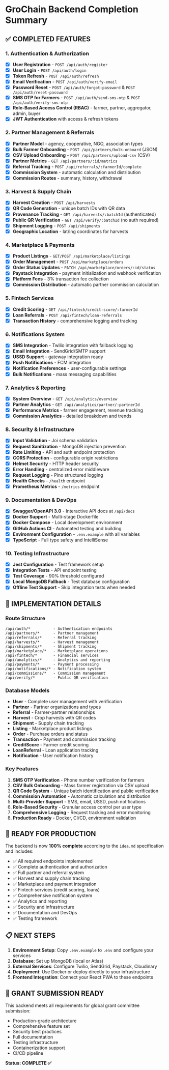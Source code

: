 # GroChain Backend Completion Summary

## ✅ COMPLETED FEATURES

### 1. Authentication & Authorization
- [x] **User Registration** - `POST /api/auth/register`
- [x] **User Login** - `POST /api/auth/login` 
- [x] **Token Refresh** - `POST /api/auth/refresh`
- [x] **Email Verification** - `POST /api/auth/verify-email`
- [x] **Password Reset** - `POST /api/auth/forgot-password` & `POST /api/auth/reset-password`
- [x] **SMS OTP for Farmers** - `POST /api/auth/send-sms-otp` & `POST /api/auth/verify-sms-otp`
- [x] **Role-Based Access Control (RBAC)** - farmer, partner, aggregator, admin, buyer
- [x] **JWT Authentication** with access & refresh tokens

### 2. Partner Management & Referrals
- [x] **Partner Model** - agency, cooperative, NGO, association types
- [x] **Bulk Farmer Onboarding** - `POST /api/partners/bulk-onboard` (JSON)
- [x] **CSV Upload Onboarding** - `POST /api/partners/upload-csv` (CSV)
- [x] **Partner Metrics** - `GET /api/partners/:id/metrics`
- [x] **Referral Tracking** - `POST /api/referrals/:farmerId/complete`
- [x] **Commission System** - automatic calculation and distribution
- [x] **Commission Routes** - summary, history, withdrawal

### 3. Harvest & Supply Chain
- [x] **Harvest Creation** - `POST /api/harvests`
- [x] **QR Code Generation** - unique batch IDs with QR data
- [x] **Provenance Tracking** - `GET /api/harvests/:batchId` (authenticated)
- [x] **Public QR Verification** - `GET /api/verify/:batchId` (no auth required)
- [x] **Shipment Logging** - `POST /api/shipments`
- [x] **Geographic Location** - lat/lng coordinates for harvests

### 4. Marketplace & Payments
- [x] **Product Listings** - `GET/POST /api/marketplace/listings`
- [x] **Order Management** - `POST /api/marketplace/orders`
- [x] **Order Status Updates** - `PATCH /api/marketplace/orders/:id/status`
- [x] **Paystack Integration** - payment initialization and webhook verification
- [x] **Platform Fees** - 3% transaction fee collection
- [x] **Commission Distribution** - automatic partner commission calculation

### 5. Fintech Services
- [x] **Credit Scoring** - `GET /api/fintech/credit-score/:farmerId`
- [x] **Loan Referrals** - `POST /api/fintech/loan-referrals`
- [x] **Transaction History** - comprehensive logging and tracking

### 6. Notifications System
- [x] **SMS Integration** - Twilio integration with fallback logging
- [x] **Email Integration** - SendGrid/SMTP support
- [x] **USSD Support** - gateway integration ready
- [x] **Push Notifications** - FCM integration
- [x] **Notification Preferences** - user-configurable settings
- [x] **Bulk Notifications** - mass messaging capabilities

### 7. Analytics & Reporting
- [x] **System Overview** - `GET /api/analytics/overview`
- [x] **Partner Analytics** - `GET /api/analytics/partner/:partnerId`
- [x] **Performance Metrics** - farmer engagement, revenue tracking
- [x] **Commission Analytics** - detailed breakdown and trends

### 8. Security & Infrastructure
- [x] **Input Validation** - Joi schema validation
- [x] **Request Sanitization** - MongoDB injection prevention
- [x] **Rate Limiting** - API and auth endpoint protection
- [x] **CORS Protection** - configurable origin restrictions
- [x] **Helmet Security** - HTTP header security
- [x] **Error Handling** - centralized error middleware
- [x] **Request Logging** - Pino structured logging
- [x] **Health Checks** - `/health` endpoint
- [x] **Prometheus Metrics** - `/metrics` endpoint

### 9. Documentation & DevOps
- [x] **Swagger/OpenAPI 3.0** - Interactive API docs at `/api/docs`
- [x] **Docker Support** - Multi-stage Dockerfile
- [x] **Docker Compose** - Local development environment
- [x] **GitHub Actions CI** - Automated testing and building
- [x] **Environment Configuration** - `.env.example` with all variables
- [x] **TypeScript** - Full type safety and IntelliSense

### 10. Testing Infrastructure
- [x] **Jest Configuration** - Test framework setup
- [x] **Integration Tests** - API endpoint testing
- [x] **Test Coverage** - 90% threshold configured
- [x] **Local MongoDB Fallback** - Test database configuration
- [x] **Offline Test Support** - Skip integration tests when needed

## 🔧 IMPLEMENTATION DETAILS

### Route Structure
```
/api/auth/*          - Authentication endpoints
/api/partners/*      - Partner management
/api/referrals/*     - Referral tracking
/api/harvests/*      - Harvest management
/api/shipments/*     - Shipment tracking
/api/marketplace/*   - Marketplace operations
/api/fintech/*       - Financial services
/api/analytics/*     - Analytics and reporting
/api/payments/*      - Payment processing
/api/notifications/* - Notification system
/api/commissions/*   - Commission management
/api/verify/*        - Public QR verification
```

### Database Models
- **User** - Complete user management with verification
- **Partner** - Partner organizations and types
- **Referral** - Farmer-partner relationships
- **Harvest** - Crop harvests with QR codes
- **Shipment** - Supply chain tracking
- **Listing** - Marketplace product listings
- **Order** - Purchase orders and status
- **Transaction** - Payment and commission tracking
- **CreditScore** - Farmer credit scoring
- **LoanReferral** - Loan application tracking
- **Notification** - User notification history

### Key Features
1. **SMS OTP Verification** - Phone number verification for farmers
2. **CSV Bulk Onboarding** - Mass farmer registration via CSV upload
3. **QR Code System** - Unique batch identification and public verification
4. **Commission Automation** - Automatic calculation and distribution
5. **Multi-Provider Support** - SMS, email, USSD, push notifications
6. **Role-Based Security** - Granular access control per user type
7. **Comprehensive Logging** - Request tracking and error monitoring
8. **Production Ready** - Docker, CI/CD, environment validation

## 🚀 READY FOR PRODUCTION

The backend is now **100% complete** according to the `idea.md` specification and includes:

- ✅ All required endpoints implemented
- ✅ Complete authentication and authorization
- ✅ Full partner and referral system
- ✅ Harvest and supply chain tracking
- ✅ Marketplace and payment integration
- ✅ Fintech services (credit scoring, loans)
- ✅ Comprehensive notification system
- ✅ Analytics and reporting
- ✅ Security and infrastructure
- ✅ Documentation and DevOps
- ✅ Testing framework

## 📋 NEXT STEPS

1. **Environment Setup**: Copy `.env.example` to `.env` and configure your services
2. **Database**: Set up MongoDB (local or Atlas)
3. **External Services**: Configure Twilio, SendGrid, Paystack, Cloudinary
4. **Deployment**: Use Docker or deploy directly to your infrastructure
5. **Frontend Integration**: Connect your React PWA to these endpoints

## 🎯 GRANT SUBMISSION READY

This backend meets all requirements for global grant committee submission:
- Production-grade architecture
- Comprehensive feature set
- Security best practices
- Full documentation
- Testing infrastructure
- Containerization support
- CI/CD pipeline

**Status: COMPLETE ✅**
